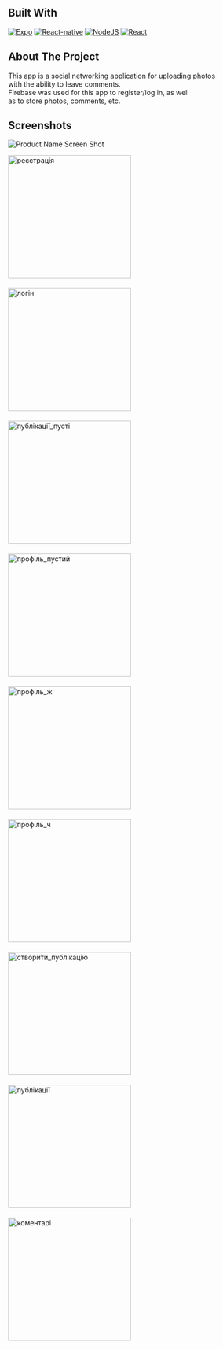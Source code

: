 ## Built With

[![Expo][Expo]][Expo-url] [![React-native][React-native]][React-native-url] [![NodeJS][Node.JS]][Node-url] [![React][Redux]][Redux-url]

[Expo]: https://img.shields.io/badge/Expo-212121?style=for-the-badge&logo=expo&logoColor=ffffff
[Expo-url]: https://docs.expo.dev/
[React-native]: https://img.shields.io/badge/-React%20Native-232a55?style=for-the-badge&logo=react&logoColor=8afadc
[React-native-url]: https://firebase.google.com/
[Node.JS]: https://img.shields.io/badge/firebase-051e34?style=for-the-badge&logo=firebase&logoColor=dd2c00
[Node-url]: https://nodejs.org/
[Redux]: https://img.shields.io/badge/Redux-20232A?style=for-the-badge&logo=Redux&logoColor=61DAFB
[Redux-url]: https://reactjs.org/

## About The Project

This app is a social networking application for uploading photos </br> with the ability to leave comments.</br> Firebase was used for this app to register/log in, as well </br> as to store photos, comments, etc.

## Screenshots

![Product Name Screen Shot][product-screenshot]

[product-screenshot]: ./assets/screenshots/RN-project.png

<div style="display: flex; flex-direction: row; flex-wrap:wrap; gap:20px">
<img src="./assets/screenshots/реєстрація.jpg" alt="реєстрація" width="250" >
<img src="./assets/screenshots/логін.jpg" alt="логін" width="250" >
<img src="./assets/screenshots/публікації_пусті.jpg" alt="публікації_пусті" width="250" >
<img src="./assets/screenshots/профіль_пустий.jpg" alt="профіль_пустий" width="250" >
<img src="./assets/screenshots/профіль_ж.jpg" alt="профіль_ж" width="250" >
<img src="./assets/screenshots/профіль_ч.jpg" alt="профіль_ч" width="250" >
<img src="./assets/screenshots/створити_публікацію.jpg" alt="створити_публікацію" width="250">
<img src="./assets/screenshots/публікації.jpg" alt="публікації" width="250">
<img src="./assets/screenshots/коментарі.jpg" alt="коментарі" width="250">
</div>
